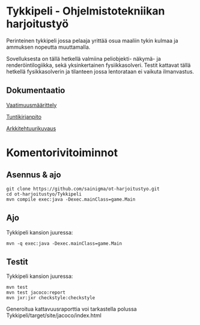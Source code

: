 # Tykkipeli - Ohjelmistotekniikan harjoitustyö

Perinteinen tykkipeli jossa pelaaja yrittää osua maaliin tykin kulmaa ja ammuksen nopeutta muuttamalla.

Sovelluksesta on tällä hetkellä valmiina peliobjekti- näkymä- ja renderöintilogiikka, sekä yksinkertainen fysiikkasolveri. Testit kattavat tällä hetkellä fysikkasolverin ja tilanteen jossa lentorataan ei vaikuta ilmanvastus.

## Dokumentaatio

[Vaatimuusmäärittely](/dokumentaatio/vaatimusmaarittely.md)

[Tuntikirjanpito](/dokumentaatio/tuntikirjanpito.md)

[Arkkitehtuurikuvaus](/dokumentaatio/arkkitehtuuri.md)

# Komentorivitoiminnot

## Asennus & ajo

    git clone https://github.com/sainigma/ot-harjoitustyo.git
    cd ot-harjoitustyo/Tykkipeli
    mvn compile exec:java -Dexec.mainClass=game.Main

## Ajo

Tykkipeli kansion juuressa:

    mvn -q exec:java -Dexec.mainClass=game.Main

## Testit

Tykkipeli kansion juuressa:

    mvn test
    mvn test jacoco:report
    mvn jxr:jxr checkstyle:checkstyle

Generoitua kattavuusraporttia voi tarkastella polussa Tykkipeli/target/site/jacoco/index.html